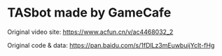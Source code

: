 # TASbot made by GameCafe

Original video site: https://www.acfun.cn/v/ac4468032_2

Original code & data: https://pan.baidu.com/s/1fDlLz3mEuwbuijYcIt-fHg
